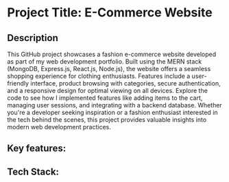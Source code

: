 # Project Title: E-Commerce Website

## Description
This GitHub project showcases a fashion e-commerce website developed as part of my web development portfolio. Built using the MERN stack (MongoDB, Express.js, React.js, Node.js), the website offers a seamless shopping experience for clothing enthusiasts. Features include a user-friendly interface, product browsing with categories, secure authentication, and a responsive design for optimal viewing on all devices. Explore the code to see how I implemented features like adding items to the cart, managing user sessions, and integrating with a backend database. Whether you're a developer seeking inspiration or a fashion enthusiast interested in the tech behind the scenes, this project provides valuable insights into modern web development practices.


## Key features:

<To be Added>

## Tech Stack:

<To be Added>
